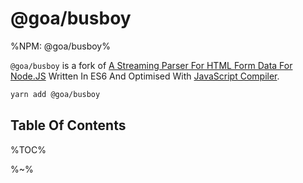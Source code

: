 # @goa/busboy

%NPM: @goa/busboy%

`@goa/busboy` is a fork of [A Streaming Parser For HTML Form Data For Node.JS](https://github.com/mscdex/busboy) Written In ES6 And Optimised With [JavaScript Compiler](https://compiler.page).

```sh
yarn add @goa/busboy
```

## Table Of Contents

%TOC%

%~%